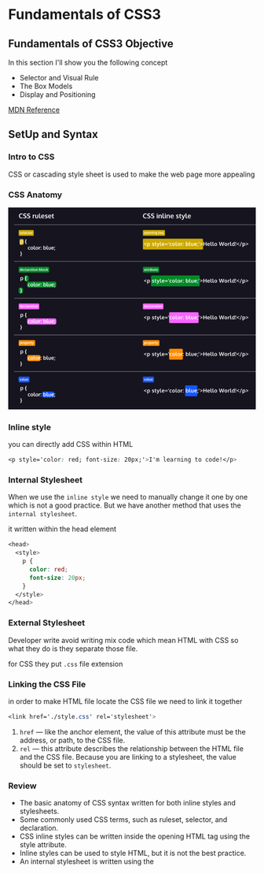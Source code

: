 # Fundamentals of CSS3

## Fundamentals of CSS3 Objective

In this section I'll show you the following concept

- Selector and Visual Rule
- The Box Models
- Display and Positioning

[MDN Reference](https://developer.mozilla.org/en-US/docs/Web/CSS)

## SetUp and Syntax

### Intro to CSS

CSS or cascading style sheet is used to make the web page more appealing

### CSS Anatomy

<img src="images/anatomy.png" alt="anatomy">

### Inline style

you can directly add CSS within HTML

```css
<p style='color: red; font-size: 20px;'>I'm learning to code!</p>
```

### Internal Stylesheet

When we use the `inline style` we need to manually change it one by one which is not a good practice. But we have another method that uses the `internal stylesheet`.

it written within the head element

```css
<head>
  <style>
    p {
      color: red;
      font-size: 20px;
    }
  </style>
</head>
```

### External Stylesheet

Developer write avoid writing mix code which mean HTML with CSS so what they do is they separate those file.

for CSS they put `.css` file extension

### Linking the CSS File

in order to make HTML file locate the CSS file we need to link it together

```css
<link href='./style.css' rel='stylesheet'>
```

1. `href` — like the anchor element, the value of this attribute must be the address, or path, to the CSS file.
2. `rel` — this attribute describes the relationship between the HTML file and the CSS file. Because you are linking to a stylesheet, the value should be set to `stylesheet`.

### Review

- The basic anatomy of CSS syntax written for both inline styles and stylesheets.
- Some commonly used CSS terms, such as ruleset, selector, and declaration.
- CSS inline styles can be written inside the opening HTML tag using the style attribute.
- Inline styles can be used to style HTML, but it is not the best practice.
- An internal stylesheet is written using the <style> element inside the <head> element of an HTML file.
- Internal stylesheets can be used to style HTML but are also not best practice.
- An external stylesheet separates CSS code from HTML, by using the “.css”.file extension.
- External stylesheets are the best approach when it comes to using HTML and CSS.
- External stylesheets are linked to HTML using the <link> element.

## Selector

### Type

the _selector_ will target the element we want to style by declaration.

_type selector_ use to target specific HTML elements to be styled.

_type selector is_ often called _element selector_ or _name selector._

### Universal

Universal selects all elements on the page it use to

- Reset default sytle on a page
- selecting all children of a parents element

### Class

You can select and style elements with HTML class

### Multiple Classes

in CSS we can apply more than one class of an element

```css
.green {
  color: green;
}

.bold {
  font-weight: bold;
}
```

```css
<h1 class='green bold'> ... </h1>
```

### ID

If we want style HTML element unique on the page we can use ID

ID value can only use once on a page

### attribute

As we learn from the HTML section attributes use to give more detail and functionality

We can use attribute selector to select HTML element to be style

```css
[href] {
  color: magenta;
}
```

```css
<img src='/images/seasons/cold/winter.jpg'>
<img src='/images/seasons/warm/summer.jpg'>
```

```css
img[src*="winter"] {
  height: 50px;
}
img[src*="summer"] {
  height: 100px;
}
```

### Pseudo-class

Pseudo-class change it appearance or behavior base on user interaction
`:focus`, `:visited`, `:disabled`, and `:active` are all pseudo-classes.

```css
p:hover {
  background-color: lime;
}
```

### Classes and IDs

Class use on multiple elements

ID use only for one element

### Specificity

it’s the precedent of which style should be used to style

CSS code in style.css is low specificity because the creator wants them to be easy to override.

### Chaining

training is the process we combine the selector together in order to make the selection of the element more specific.

```css
h1.special {
}
```

### Descendant Combinator

we combine selectors to make the element we want to style specific

```css
/* WRONG */
.destination h5 {
}
```

### Chaining and Specificity

When we chain the selector it is more specific

### Multiple Selector

```css
h1,
.menu {
  font-family: Georgia;
}
```

### Transition-duration

How long the transition should last.

[MDN Reference](https://developer.mozilla.org/en-US/docs/Web/CSS/transition-duration)

`transition-duration: 1s;`

`transition-duration: 0.5s`

`transition-duration: 3s, 1s`

An example is in the folder `9_transition-duration`.

The reason we can give the `transition-duration` multiple durations is because we can give the `transition-property` multiple properties. Each duration pertains to a specific property determined by their order of listing.

#### Example

```css
div {
    transition-duration 4s, 0.5s;
    transition-property: background, border-radius;
    /* The background transition happens over 4 seconds, the border-radius transition happens over 0.5 seconds. */
}
```

### Transition-property

What properties that will be transitioned.

[MDN Reference](https://developer.mozilla.org/en-US/docs/Web/CSS/transition-property)

`transition-property: background;`

`transition-property: opacity;`

`transition-property: all;`

`transition-property: color, opacity;`

Refer to `transition-duration` example above.

### Transition-delay

How long of a delay before the transition starts.

[MDN Reference](https://developer.mozilla.org/en-US/docs/Web/CSS/transition-delay)

`transition-delay: 4s;`

`transition-delay: 5ms, 10s;`

Delay times can be comma separated just like `transition-property` and `transition-duration` for the same reason. Each value corresponds to the property value based on their order.

#### Example

```css
.animated {
  transition-property: background, border-radius;
  transition-duration: 1s, 1s;
  transition-delay: 5s, 2s;
}
```

### Transition-timing-function

The "acceleration curve" for the transition.

[MDN Reference](https://developer.mozilla.org/en-US/docs/Web/CSS/transition-timing-function)

`transition-timing-function: ease-in;`

`transition-timing-function: ease-out;`

`transition-timing-function: linear;`

and even...

`transition-timing-function: cubic-bezier(0.950, 0.050, 0.795, 0.035);`

Refer to [this site](http://easings.net/) for all different types of easings. When clicking on one, it will give you the function to use to make it.

#### Example

```css
.animated {
  transition-property: transform;
  transition-duration: 0.5s;
  transition-timing-function: cubic-bezier(0.175, 0.885, 0.32, 1.275);
}
```

### Shorthand Transitions

`transition: background 1.5s ease-in 1;`

`background` is `transition-property`, `1.5s` is `transition-duration`, `ease-in` is `transition-timing-function`, and `1` is `transition-delay`.

[MDN Reference](https://developer.mozilla.org/en-US/docs/Web/CSS/transition)

#### Example

```css
.animated {
  transition: transform 0.5s cubic-bezier(0.175, 0.885, 0.32, 1.275) 1s, background-color 0.5s linear;
}
/* is the same as */
.animated {
  transition-property: transform, background-color;
  transition-duration: 0.5s, 0.5s;
  transition-timing-function: cubic-bezier(0.175, 0.885, 0.32, 1.275), linear;
  transition-delay: 1s, 0;
}
```

### Animation Performance

There are 2 important questions to ask when using transitions:

1. What can be transitioned?
2. What should be transitioned?

#### What can be transitioned?

[These! (MDN Reference)](https://developer.mozilla.org/en-US/docs/Web/CSS/CSS_animated_properties)

#### What should be transitioned?

What performs best? These 4:

```
transform: translate();
transform: scale();
transform: rotate();
opacity
```

It's recommended that you try to stick to these 4 if you're concerned about performance. [Here is a resource to learn about it.](https://www.html5rocks.com/en/tutorials/speed/high-performance-animations/)
